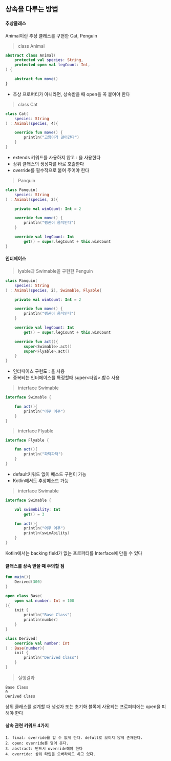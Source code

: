 ## 상속을 다루는 방법

#### 추상클래스

Animal이란 추상 클래스를 구현한 Cat, Penguin

>class Animal
```kotlin
abstract class Animal(
    protected val species: String,
    protected open val legCount: Int,
) {

    abstract fun move()
}
```
- 추상 프로퍼티가 아니라면, 상속받을 때 open을 꼭 붙여야 한다

>class Cat
```kotlin
class Cat(
    species: String
) : Animal(species, 4){

    override fun move() {
        println("고양이가 걸어간다")
    }
}
```
- extends 키워드를 사용하지 않고 : 을 사용한다
- 상위 클래스의 생성자를 바로 호출한다
- override를 필수적으로 붙여 주어야 한다

> Panquin
```kotlin
class Panquin(
    species: String
) : Animal(species, 2){

    private val winCount: Int = 2

    override fun move() {
        println("펭귄이 움직인다")
    }

    override val legCount: Int
        get() = super.legCount + this.winCount
}
```

#### 인터페이스

> lyable과 Swimable을 구현한 Penguin
```kotlin
class Panquin(
    species: String
) : Animal(species, 2), Swimable, Flyable{

    private val winCount: Int = 2

    override fun move() {
        println("펭귄이 움직인다")
    }

    override val legCount: Int
        get() = super.legCount + this.winCount

    override fun act(){
        super<Swimable>.act()
        super<Flyable>.act()
    }
}
```
- 인터페이스 구현도 : 을 사용
- 중복되는 인터페이스를 특정할때 super<타입>.함수 사용

> interface Swimable
```kotlin
interface Swimable {

    fun act(){
        println("어푸 어푸")
    }
}
```

> interface Flyable
```kotlin
interface Flyable {

    fun act(){
        println("파닥파닥")
    }
}
```

- default키워드 없이 메소드 구현이 가능
- Kotlin에서도 추상메소드 가능     

> interface Swimable
```kotlin
interface Swimable {

    val swimAbility: Int
        get() = 3

    fun act(){
        println("어푸 어푸")
        println(swimAbility)
    }
}
```

Kotlin에서는 backing field가 없는 프로퍼티를 Interface에 만들 수 있다

#### 클래스를 상속 받을 때 주의할 점

```kotlin
fun main(){
    Derived(300)
}

open class Base(
    open val number: Int = 100
){
    init {
        println("Base Class")
        println(number)
    }
}

class Derived(
    override val number: Int
) : Base(number){
    init {
        println("Derived Class")
    }
}
```

> 실행결과
```
Base Class
0
Derived Class    
```

상위 클래스를 설계할 때 생성자 또는 초기화 블록에 사용되는 프로퍼티에는 open을 피해야 한다

#### 상속 관련 키워드 4가지

    1. final: override를 할 수 없게 한다. defult로 보이지 않게 존재한다.
    2. open: override를 열어 준다.
    3. abstract: 반드시 override해야 한다
    4. override: 상위 타입을 오버라이드 하고 있다.